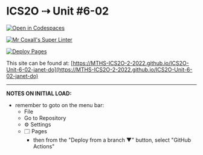 # ICS2O ⇢ Unit #6-02

[![Open in Codespaces](https://classroom.github.com/assets/launch-codespace-7f7980b617ed060a017424585567c406b6ee15c891e84e1186181d67ecf80aa0.svg)](https://classroom.github.com/open-in-codespaces?assignment_repo_id=11213284)

[![Mr Coxall's Super Linter](https://github.com/MTHS-ICS2O-2-2022/ICS2O-Unit-6-02-janet-do/workflows/Mr%20Coxall's%20Super%20Linter/badge.svg)](https://github.com/MTHS-ICS2O-2-2022/ICS2O-Unit-6-02-janet-do/actions)

[![Deploy Pages](https://github.com/MTHS-ICS2O-2-2022/ICS2O-Unit-6-02-janet-do/workflows/Deploy%20Pages/badge.svg)](https://github.com/MTHS-ICS2O-2-2022/ICS2O-Unit-6-02-janet-do/actions)

This site can be found at: [https://MTHS-ICS2O-2-2022.github.io/ICS2O-Unit-6-02-janet-do](https://MTHS-ICS2O-2-2022.github.io/ICS2O-Unit-6-02-janet-do)

---

**NOTES ON INITIAL LOAD:**
- remember to goto on the menu bar:
  - File
  - Go to Repository
  - ⚙ Settings
  - 🗔 Pages
    - then from the "Deploy from a branch ▼" button, select "GitHub Actions"
